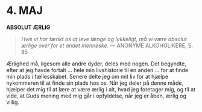 # 4. MAJ

**ABSOLUT ÆRLIG**

> *Hvis vi har tænkt os at leve længe og lykkeligt, må vi være absolut ærlige over for et andet menneske.*
> — ANONYME ALKOHOLIKERE, S. 85

Ærlighed må, ligesom alle andre dyder, deles med nogen. Det begyndte, efter at jeg havde fortalt … hele min livshistorie til en anden … for at finde min plads i fællesskabet. Senere delte jeg om mit liv for at hjælpe nykommeren til at finde sin plads hos os. Når jeg deler på denne måde, hjælper det mig til at lære at være ærlig i alt, hvad jeg foretager mig, og til at vide, at Guds mening med mig går i opfyldelse, når jeg er åben, ærlig og villig.

